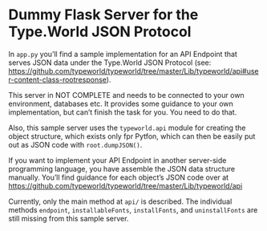 # Dummy Flask Server for the Type.World JSON Protocol

In `app.py` you’ll find a sample implementation for an API Endpoint that serves JSON data under the Type.World JSON Protocol (see: https://github.com/typeworld/typeworld/tree/master/Lib/typeworld/api#user-content-class-rootresponse).

This server in NOT COMPLETE and needs to be connected to your own environment, databases etc. It provides some guidance to your own implementation, but can’t finish the task for you. You need to do that.

Also, this sample server uses the `typeworld.api` module for creating the object structure, which exists only fpr Pytfon, which can then be easily put out as JSON code with `root.dumpJSON()`.

If you want to implement your API Endpoint in another server-side programming language, you have assemble the JSON data structure manually. You’ll find guidance for each object’s JSON code over at https://github.com/typeworld/typeworld/tree/master/Lib/typeworld/api

Currently, only the main method at `api/` is described. The individual methods `endpoint`, `installableFonts`, `installFonts`, and `uninstallFonts` are still missing from this sample server.